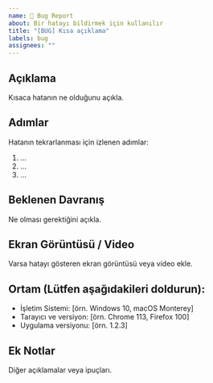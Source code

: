 ```yaml
---
name: 🐞 Bug Report
about: Bir hatayı bildirmek için kullanılır
title: "[BUG] Kısa açıklama"
labels: bug
assignees: ""
---
```


## Açıklama

Kısaca hatanın ne olduğunu açıkla.

## Adımlar

Hatanın tekrarlanması için izlenen adımlar:

1. ...
2. ...
3. ...

## Beklenen Davranış

Ne olması gerektiğini açıkla.

## Ekran Görüntüsü / Video

Varsa hatayı gösteren ekran görüntüsü veya video ekle.

## Ortam (Lütfen aşağıdakileri doldurun):

- İşletim Sistemi: [örn. Windows 10, macOS Monterey]
- Tarayıcı ve versiyon: [örn. Chrome 113, Firefox 100]
- Uygulama versiyonu: [örn. 1.2.3]

## Ek Notlar

Diğer açıklamalar veya ipuçları.
